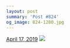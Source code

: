 ```yaml
---
layout: post
summary: 'Post #824'
og_image: 824-1280.jpg
---
```


<p>
  <time>
    <a href="/824">April 17, 2019</a>
  </time>
  <a href="/824">
    <img src="{{ site.assets_url }}/824-640.jpg" srcset="{{ site.assets_url }}/824-320.jpg 320w, {{ site.assets_url }}/824-640.jpg 640w, {{ site.assets_url }}/824-960.jpg 960w, {{ site.assets_url }}/824-1280.jpg 1280w" sizes="(min-width: 700px) 50vw, calc(100vw - 2rem)" />
  </a>
</p>
